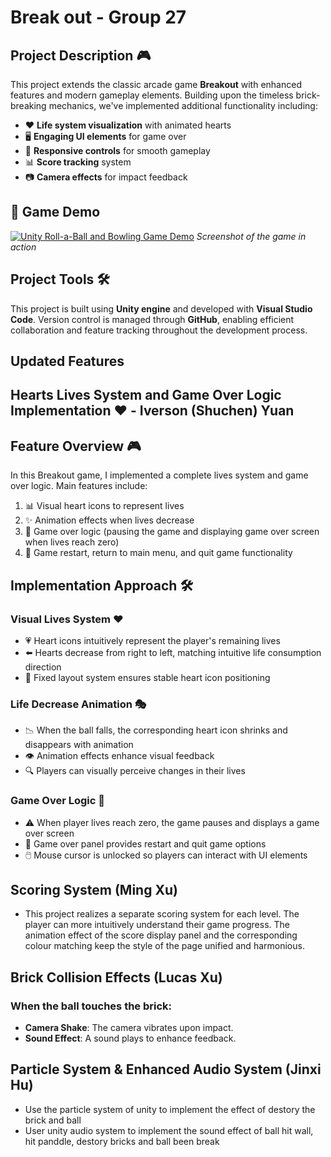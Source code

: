 # **Break out** - Group 27

## Project Description 🎮
This project extends the classic arcade game **Breakout** with enhanced features and modern gameplay elements. Building upon the timeless brick-breaking mechanics, we've implemented additional functionality including:

- ❤️ **Life system visualization** with animated hearts
- 🖥️ **Engaging UI elements** for game over
- 📱 **Responsive controls** for smooth gameplay
- 📊 **Score tracking** system
- 📷 **Camera effects** for impact feedback

## 📸 Game Demo

[![Unity Roll-a-Ball and Bowling Game Demo](https://img.youtube.com/vi/LmRjTkSof-w/0.jpg)](https://www.youtube.com/watch?v=LmRjTkSof-w)
_Screenshot of the game in action_

## Project Tools 🛠️
This project is built using **Unity engine** and developed with **Visual Studio Code**. Version control is managed through **GitHub**, enabling efficient collaboration and feature tracking throughout the development process.


## **Updated Features**

## Hearts Lives System and Game Over Logic Implementation ❤️ - **Iverson (Shuchen) Yuan**

## Feature Overview 🎮

In this Breakout game, I implemented a complete lives system and game over logic. Main features include:

1. 📊 Visual heart icons to represent lives
2. ✨ Animation effects when lives decrease
3. 🛑 Game over logic (pausing the game and displaying game over screen when lives reach zero)
4. 🎲 Game restart, return to main menu, and quit game functionality

## Implementation Approach 🛠️

### Visual Lives System ❤️

- 💗 Heart icons intuitively represent the player's remaining lives
- ⬅️ Hearts decrease from right to left, matching intuitive life consumption direction
- 📏 Fixed layout system ensures stable heart icon positioning

### Life Decrease Animation 🎭

- 📉 When the ball falls, the corresponding heart icon shrinks and disappears with animation
- 👁️ Animation effects enhance visual feedback
- 🔍 Players can visually perceive changes in their lives

### Game Over Logic 🏁

- ⚠️ When player lives reach zero, the game pauses and displays a game over screen
- 🔄 Game over panel provides restart and quit game options
- 🖱️ Mouse cursor is unlocked so players can interact with UI elements


## Scoring System (Ming Xu)
- This project realizes a separate scoring system for each level. The player can more intuitively understand their game progress. The animation effect of the score display panel and the corresponding colour matching keep the style of the page unified and harmonious.


## Brick Collision Effects (Lucas Xu)

### When the ball touches the brick:
- **Camera Shake**: The camera vibrates upon impact.
- **Sound Effect**: A sound plays to enhance feedback.

## Particle System & Enhanced Audio System (Jinxi Hu)
- Use the particle system of unity to implement the effect of destory the brick and ball
- User unity audio system to implement the sound effect of ball hit wall, hit panddle, destory bricks and ball been break
